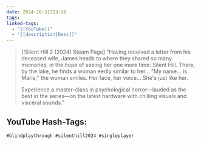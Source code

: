 ```yaml
---
date: 2024-10-31T23:28
tags: 
linked-tags:
  - "[[YouTube]]"
  - "[[description|Desc]]"
---
```


> [!Silent Hill 2 (2024) Steam Page]
> "Having received a letter from his deceased wife,
> James heads to where they shared so many memories,
> in the hope of seeing her one more time: Silent Hill.
> There, by the lake, he finds a woman eerily similar to her...
> 	"My name… is Maria,"
> the woman smiles. Her face, her voice... She's just like her.
> 
> Experience a master-class in psychological horror―lauded as the best in the series―on the latest hardware with chilling visuals and visceral sounds."

## YouTube Hash-Tags:

```
#blindplaythrough #silenthill2024 #singleplayer
```